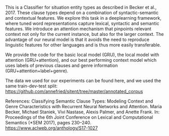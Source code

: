 This is a Classifier for situation entity types as described in Becker et al., 2017. These clause types depend on a combination of syntactic-semantic and contextual features. 
We explore this task in a deeplearning framework, where tuned word representations capture lexical, syntactic and semantic features. 
We introduce an attention mechanism that pinpoints relevant context not only for the current instance, but also for the larger context.
The advantage of our neural model is that it avoids the need to reproduce linguistic features for other languages and is thus more easily transferable. 

We provide the code for the basic local model (GRU), the local model with attention (GRU+attention), and our best performing context model which uses labels of previous clauses and genre information (GRU+attention+label+genre).

The data we used for our experiments can be found here, and we used the same train-dev-test split: https://github.com/annefried/sitent/tree/master/annotated_corpus

References:
Classifying Semantic Clause Types: Modeling Context and Genre Characteristics with Recurrent Neural Networks and Attention.
Maria Becker, Michael Staniek, Vivi Nastase, Alexis Palmer, and Anette Frank.
In: Proceedings of the 6th Joint Conference on Lexical and Computational Semantics (*SEM 2017), pages 230–240.
https://www.aclweb.org/anthology/S17-1027